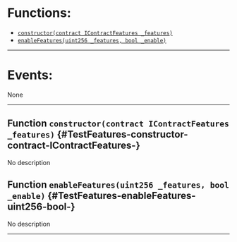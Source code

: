 

# Functions:
- [`constructor(contract IContractFeatures _features)`](#TestFeatures-constructor-contract-IContractFeatures-)
- [`enableFeatures(uint256 _features, bool _enable)`](#TestFeatures-enableFeatures-uint256-bool-)

---

# Events:
None

---

## Function `constructor(contract IContractFeatures _features)` {#TestFeatures-constructor-contract-IContractFeatures-}
No description
## Function `enableFeatures(uint256 _features, bool _enable)` {#TestFeatures-enableFeatures-uint256-bool-}
No description

---

